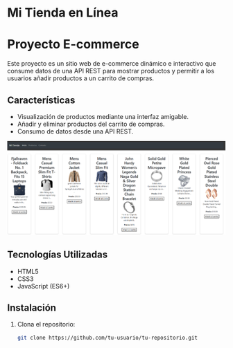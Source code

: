 # Mi Tienda en Línea

# Proyecto E-commerce

Este proyecto es un sitio web de e-commerce dinámico e interactivo que consume datos de una API REST para mostrar productos y permitir a los usuarios añadir productos a un carrito de compras.

## Características

- Visualización de productos mediante una interfaz amigable.
- Añadir y eliminar productos del carrito de compras.
- Consumo de datos desde una API REST.

<img src="/assets/tech.png" >

## Tecnologías Utilizadas

- HTML5
- CSS3
- JavaScript (ES6+)

## Instalación

1. Clona el repositorio:
   ```sh
   git clone https://github.com/tu-usuario/tu-repositorio.git

